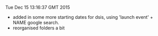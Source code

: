 
Tue Dec 15 13:16:37 GMT 2015

- added in some more starting dates for dsis, using 'launch event' + NAME google search. 
- reorganised folders a bit


